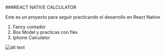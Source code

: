 ###REACT NATIVE CALCULATOR

Este es un proyecto para seguir practicando el desarrollo en React Native

1. Fancy contador
2. Box Model y practicas con flex 
3. Iphone Calculator

![alt text](https://help.apple.com/assets/63BCA8F46048E91596771871/63BCA8F56048E9159677187F/es_ES/971e25062c71d242ba14d37313132a39.png)
